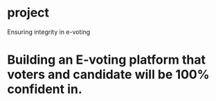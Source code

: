# project
Ensuring integrity in e-voting
# Building an E-voting platform that voters and candidate will be 100% confident in.

